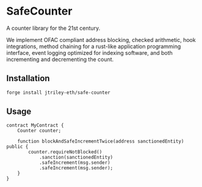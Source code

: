 # SafeCounter

A counter library for the 21st century.

We implement OFAC compliant address blocking, checked arithmetic, hook integrations, method
chaining for a rust-like application programming interface, event logging optimized for indexing
software, and both incrementing and decrementing the count.

## Installation

```bash
forge install jtriley-eth/safe-counter
```

## Usage

```solidity
contract MyContract {
    Counter counter;

    function blockAndSafeIncrementTwice(address sanctionedEntity) public {
        counter.requireNotBlocked()
            .sanction(sanctionedEntity)
            .safeIncrement(msg.sender)
            .safeIncrement(msg.sender);
    }
}
```
